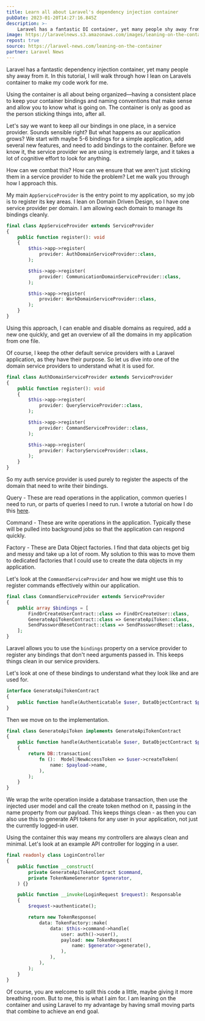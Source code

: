 ```yaml
---
title: Learn all about Laravel's dependency injection container
pubDate: 2023-01-20T14:27:16.845Z
description: >-
    Laravel has a fantastic DI container, yet many people shy away from it. In this tutorial, I will walk through how I lean on Laravels container.
image: https://laravelnews.s3.amazonaws.com/images/leaning-on-the-container.png
repost: true
source: https://laravel-news.com/leaning-on-the-container
partner: Laravel News
---
```


Laravel has a fantastic dependency injection container, yet many people shy away from it. In this tutorial, I will walk through how I lean on Laravels container to make my code work for me.

Using the container is all about being organized—having a consistent place to keep your container bindings and naming conventions that make sense and allow you to know what is going on. The container is only as good as the person sticking things into, after all.

Let's say we want to keep all our bindings in one place, in a service provider. Sounds sensible right? But what happens as our application grows? We start with maybe 5-6 bindings for a simple application, add several new features, and need to add bindings to the container. Before we know it, the service provider we are using is extremely large, and it takes a lot of cognitive effort to look for anything.

How can we combat this? How can we ensure that we aren't just sticking them in a service provider to hide the problem? Let me walk you through how I approach this.

My main `AppServiceProvider` is the entry point to my application, so my job is to register its key areas. I lean on Domain Driven Design, so I have one service provider per domain. I am allowing each domain to manage its bindings cleanly.

```php
final class AppServiceProvider extends ServiceProvider
{
	public function register(): void
	{
		$this->app->register(
			provider: AuthDomainServiceProvider::class,
		);

		$this->app->register(
			provider: CommunicationDomainServiceProvider::class,
		);

		$this->app->register(
			provider: WorkDomainServiceProvider::class,
		);
	}
}
```

Using this approach, I can enable and disable domains as required, add a new one quickly, and get an overview of all the domains in my application from one file.

Of course, I keep the other default service providers with a Laravel application, as they have their purpose. So let us dive into one of the domain service providers to understand what it is used for.

```php
final class AuthDomainServiceProvider extends ServiceProvider
{
	public function register(): void
	{
		$this->app->register(
			provider: QueryServiceProvider::class,
		);

		$this->app->register(
			provider: CommandServiceProvider::class,
		);

		$this->app->register(
			provider: FactoryServiceProvider::class,
		);
	}
}
```

So my auth service provider is used purely to register the aspects of the domain that need to write their bindings.

Query - These are read operations in the application, common queries I need to run, or parts of queries I need to run. I wrote a tutorial on how I do this [here](https://laravel-news.com/effective-eloquent).

Command - These are write operations in the application. Typically these will be pulled into background jobs so that the application can respond quickly.

Factory - These are Data Object factories. I find that data objects get big and messy and take up a lot of room. My solution to this was to move them to dedicated factories that I could use to create the data objects in my application.

Let's look at the `CommandServiceProvider` and how we might use this to register commands effectively within our application.

```php
final class CommandServiceProvider extends ServiceProvider
{
	public array $bindings = [
		FindOrCreateUserContract::class => FindOrCreateUser::class,
		GenerateApiTokenContract::class => GenerateApiToken::class,
		SendPasswordResetContract::class => SendPasswordReset::class,
	];
}
```

Laravel allows you to use the `bindings` property on a service provider to register any bindings that don't need arguments passed in. This keeps things clean in our service providers.

Let's look at one of these bindings to understand what they look like and are used for.

```php
interface GenerateApiTokenContract
{
	public function handle(Authenticatable $user, DataObjectContract $payload): Model|NewAccessToken;
}
```

Then we move on to the implementation.

```php
final class GenerateApiToken implements GenerateApiTokenContract
{
	public function handle(Authenticatable $user, DataObjectContract $payload): Model|NewAccessToken
	{
		return DB::transaction(
			fn ():  Model|NewAccessToken => $user->createToken(
				name: $payload->name,
			),
		);
	}
}
```

We wrap the write operation inside a database transaction, then use the injected user model and call the create token method on it, passing in the name property from our payload. This keeps things clean - as then you can also use this to generate API tokens for any user in your application, not just the currently logged-in user.

Using the container this way means my controllers are always clean and minimal. Let's look at an example API controller for logging in a user.

```php
final readonly class LoginController
{
	public function __construct(
		private GenerateApiTokenContract $command,
		private TokenNameGenerator $generator,
	) {}

	public function __invoke(LoginRequest $request): Responsable
	{
		$request->authenticate();

		return new TokenResponse(
			data: TokenFactory::make(
				data: $this->command->handle(
					user: auth()->user(),
					payload: new TokenRequest(
						name: $generator->generate(),
					),
				),
			),
		);
	}
}
```

Of course, you are welcome to split this code a little, maybe giving it more breathing room. But to me, this is what I aim for. I am leaning on the container and using Laravel to my advantage by having small moving parts that combine to achieve an end goal.
